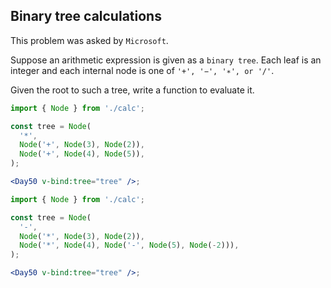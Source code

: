 ## Binary tree calculations

This problem was asked by `Microsoft`.

Suppose an arithmetic expression is given as a `binary tree`. Each leaf is an integer and each internal node is one of `'+', '−', '∗', or '/'`.

Given the root to such a tree, write a function to evaluate it.

```jsx
import { Node } from './calc';

const tree = Node(
  '*',
  Node('+', Node(3), Node(2)),
  Node('+', Node(4), Node(5)),
);

<Day50 v-bind:tree="tree" />;
```

```jsx
import { Node } from './calc';

const tree = Node(
  '-',
  Node('*', Node(3), Node(2)),
  Node('*', Node(4), Node('-', Node(5), Node(-2))),
);

<Day50 v-bind:tree="tree" />;
```
